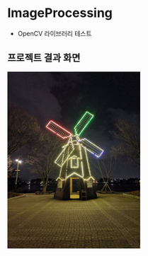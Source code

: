 # ImageProcessing
- OpenCV 라이브러리 테스트

## 프로젝트 결과 화면

<img src="Images/picture01.jpg" height=400 width=300>

